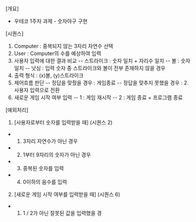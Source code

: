 [개요]
- 우테코 1주차 과제 - 숫자야구 구현

[시퀀스]
1. Computer : 중복되지 않는 3자리 자연수 선택
2. User     : Computer의 수를 예상하여 입력
3. 사용자 입력에 대한 결과 비교
   -- 스트라이크 : 숫자 일치 + 자리수 일치
   -- 볼 : 숫자 일치
   -- 낫싱 : 입력 숫자 중 스트라이크와 볼이 전부 존재하지 않을 경우
4. 출력 형식 : (x)볼, (y)스트라이크
5. 제어흐름 판단
   -- 정답을 맞췄을 경우 : 게임종료
   -- 정답을 맞추지 못했을 경우 : 2. 사용자 입력으로 전환
6. 새로운 게임 시작 여부 입력
   -- 1 : 게임 재시작
   -- 2 : 게임 종료 + 프로그램 종료

[예외처리]
1. [사용자로부터 숫자를 입력받을 때] (시퀀스 2)
- 1) 3자리 자연수가 아닌 경우
- 2) 1부터 9자리의 숫자가 아닌 경우
- 3) 중복된 숫자를 입력
- 4) 0이하의 음수를 입력

2. [새로운 게임 시작 여부를 입력받을 때] (시퀀스 6)
- 1) 1 / 2가 아닌 잘못된 값을 입력했을 경
